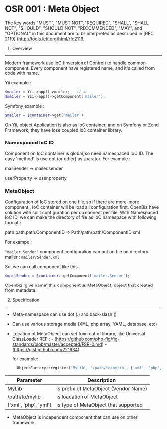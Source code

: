 OSR 001 : Meta Object
=====================
The key words "MUST", "MUST NOT", "REQUIRED", "SHALL", "SHALL NOT", "SHOULD", "SHOULD NOT", "RECOMMENDED", "MAY", and "OPTIONAL" in this document are to be interpreted as described in [RFC 2119] (http://tools.ietf.org/html/rfc2119).


1. Overview
-------------
Modern framework use IoC (Inversion of Control)  to handle common component.  Every component have registered name,  and it's called from code with name.

Yii example :
```php
$mailer = Yii->app()->mailer;   // or
$mailer = Yii->app()->getComponent('mailer');
```

Symfony example :
```php
$mailer = $container->get('mailer');
```

On Yii, object Application is also as IoC container, and on Symfony or Zend Framework, they have lose coupled IoC container library.

### Namespaced IoC ID

Component on IoC container is global, so need namespaced IoC ID. The easy 'method' is use dot (or other) as sparator. For example :

mailSender => mailer.sender

userProperty => user.property

### MetaObject

Configuration of IoC stored on one file, so if there are more-more component , IoC container will be load all configuration first. OpenBiz have solution with split configuration per component per file. With Namespaced IoC ID, we can make the directory of file as IoC namespace with following format.:

path.path.path.ComponentID => Path/path/path/ComponentID.xml

For exampe :

`"mailer.Sender"` component configuration can put on file on directory mailer : `mailer/Sender.xml`

So, we can call component like this 

```php
$mailSender = $container::getComponent('mailer.Sender');
```

Openbiz 'give name' this component as MetaObject, object that created from metadata.


2. Specification
-----------------

- Meta-namespace can use dot (.) and back-slash (\)
- Can use various storage media (XML, php array, YAML, database, etc)
- Location of MetaObject can set from out of library, like Universal ClassLoader 
  REF : 
      - (https://github.com/php-fig/fig-standards/blob/master/accepted/PSR-0.md)
      - (https://gist.github.com/221634)

   for example:
   
   ```php
     ObjectFactory::register('MyLib', '/path/to/mylib', {'xml', 'php', 'yml'}  )
   ```   
   
| Parameter             | Description                           |
|-----------------------|---------------------------------------|
| MyLib                 | is prefix of MetaObject (Vendor Name) |
| /path/to/mylib        | is loacation of MetaObject            |
| {'xml', 'php', 'yml'} | is type of MetaObject that supported  |
        

- MetaObject is independent component that can use on other framework.